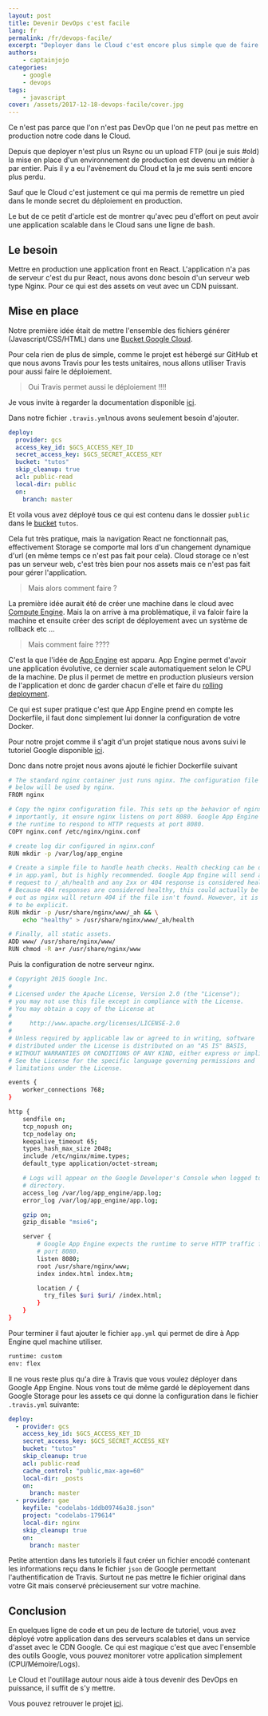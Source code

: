 ```yaml
---
layout: post
title: Devenir DevOps c'est facile
lang: fr
permalink: /fr/devops-facile/
excerpt: "Deployer dans le Cloud c'est encore plus simple que de faire un Rsync. En voici la preuve avec ce petit tutoriel."
authors:
    - captainjojo
categories:
    - google
    - devops
tags:
    - javascript
cover: /assets/2017-12-18-devops-facile/cover.jpg
---
```


Ce n'est pas parce que l'on n'est pas DevOp que l'on ne peut pas mettre en production notre code dans le Cloud.

Depuis que deployer n'est plus un Rsync ou un upload FTP (oui je suis #old) la mise en place d'un environnement de production est devenu un métier à par entier. Puis il y a eu l'avènement du Cloud et la je me suis senti encore plus perdu.

Sauf que le Cloud c'est justement ce qui ma permis de remettre un pied dans le monde secret du déploiement en production.

Le but de ce petit d'article est de montrer qu'avec peu d'effort on peut avoir une application scalable dans le Cloud sans une ligne de bash.

## Le besoin

Mettre en production une application front en React. L'application n'a pas de serveur c'est du pur React, nous avons donc besoin d'un serveur web type Nginx. Pour ce qui est des assets on veut avec un CDN puissant.

## Mise en place

Notre première idée était de mettre l'ensemble des fichiers générer (Javascript/CSS/HTML) dans une [Bucket Google Cloud](https://cloud.google.com/storage/?hl=fr).

Pour cela rien de plus de simple, comme le projet est hébergé sur GitHub et que nous avons Travis pour les tests unitaires, nous allons utiliser Travis pour aussi faire le déploiement.

> Oui Travis permet aussi le déploiement !!!!

Je vous invite à regarder la documentation disponible [ici](https://docs.travis-ci.com/user/deployment).

Dans notre fichier `.travis.yml`nous avons seulement besoin d'ajouter.

```yml
deploy:
  provider: gcs
  access_key_id: $GCS_ACCESS_KEY_ID
  secret_access_key: $GCS_SECRET_ACCESS_KEY
  bucket: "tutos"
  skip_cleanup: true
  acl: public-read
  local-dir: public
  on:
    branch: master
```

Et voila vous avez déployé tous ce qui est contenu dans le dossier `public` dans le [bucket](https://cloud.google.com/storage/?hl=fr) `tutos`.

Cela fut très pratique, mais la navigation React ne fonctionnait pas, effectivement Storage se comporte mal lors d'un changement dynamique d'url (en même temps ce n'est pas fait pour cela). Cloud storage ce n'est pas un serveur web, c'est très bien pour nos assets mais ce n'est pas fait pour gérer l'application.

> Mais alors comment faire ?

La première idée aurait été de créer une machine dans le cloud avec [Compute Engine](https://cloud.google.com/compute/?hl=fr). Mais la on arrive à ma problèmatique, il va faloir faire la machine et ensuite créer des script de déployement avec un système de rollback etc ...

> Mais comment faire ????

C'est la que l'idée de [App Engine](https://cloud.google.com/appengine/?hl=fr) est apparu.  App Engine permet d'avoir une application évolutive, ce dernier scale automatiquement selon le CPU de la machine. De plus il permet de mettre en production plusieurs version de l'application et donc de garder chacun d'elle et faire du [rolling deployment](http://searchitoperations.techtarget.com/definition/rolling-deployment).

Ce qui est super pratique c'est que App Engine prend en compte les Dockerfile, il faut donc simplement lui donner la configuration de votre Docker.

Pour notre projet comme il s'agit d'un projet statique nous avons suivi le tutoriel Google disponible [ici](https://cloud.google.com/appengine/docs/flexible/custom-runtimes/quickstart).

Donc dans notre projet nous avons ajouté le fichier Dockerfile suivant

```sh
# The standard nginx container just runs nginx. The configuration file added
# below will be used by nginx.
FROM nginx

# Copy the nginx configuration file. This sets up the behavior of nginx, most
# importantly, it ensure nginx listens on port 8080. Google App Engine expects
# the runtime to respond to HTTP requests at port 8080.
COPY nginx.conf /etc/nginx/nginx.conf

# create log dir configured in nginx.conf
RUN mkdir -p /var/log/app_engine

# Create a simple file to handle heath checks. Health checking can be disabled
# in app.yaml, but is highly recommended. Google App Engine will send an HTTP
# request to /_ah/health and any 2xx or 404 response is considered healthy.
# Because 404 responses are considered healthy, this could actually be left
# out as nginx will return 404 if the file isn't found. However, it is better
# to be explicit.
RUN mkdir -p /usr/share/nginx/www/_ah && \
    echo "healthy" > /usr/share/nginx/www/_ah/health

# Finally, all static assets.
ADD www/ /usr/share/nginx/www/
RUN chmod -R a+r /usr/share/nginx/www
```

Puis la configuration de notre serveur nginx.

```sh
# Copyright 2015 Google Inc.
#
# Licensed under the Apache License, Version 2.0 (the "License");
# you may not use this file except in compliance with the License.
# You may obtain a copy of the License at
#
#     http://www.apache.org/licenses/LICENSE-2.0
#
# Unless required by applicable law or agreed to in writing, software
# distributed under the License is distributed on an "AS IS" BASIS,
# WITHOUT WARRANTIES OR CONDITIONS OF ANY KIND, either express or implied.
# See the License for the specific language governing permissions and
# limitations under the License.

events {
    worker_connections 768;
}

http {
    sendfile on;
    tcp_nopush on;
    tcp_nodelay on;
    keepalive_timeout 65;
    types_hash_max_size 2048;
    include /etc/nginx/mime.types;
    default_type application/octet-stream;

    # Logs will appear on the Google Developer's Console when logged to this
    # directory.
    access_log /var/log/app_engine/app.log;
    error_log /var/log/app_engine/app.log;

    gzip on;
    gzip_disable "msie6";

    server {
        # Google App Engine expects the runtime to serve HTTP traffic from
        # port 8080.
        listen 8080;
        root /usr/share/nginx/www;
        index index.html index.htm;

        location / {
          try_files $uri $uri/ /index.html;
        }
    }
}
```

Pour terminer il faut ajouter le fichier `app.yml` qui permet de dire à App Engine quel machine utiliser.

```sh
runtime: custom
env: flex
```

Il ne vous reste plus qu'a dire à Travis que vous voulez déployer dans Google App Engine. Nous vons tout de même gardé le déployement dans Google Storage pour les assets ce qui donne la configuration dans le fichier `.travis.yml` suivante:

```yaml
deploy:
  - provider: gcs
    access_key_id: $GCS_ACCESS_KEY_ID
    secret_access_key: $GCS_SECRET_ACCESS_KEY
    bucket: "tutos"
    skip_cleanup: true
    acl: public-read
    cache_control: "public,max-age=60"
    local-dir: _posts
    on:
      branch: master
  - provider: gae
    keyfile: "codelabs-1ddb09746a38.json"
    project: "codelabs-179614"
    local-dir: nginx
    skip_cleanup: true
    on:
      branch: master
```

Petite attention dans les tutoriels il faut créer un fichier encodé contenant les informations reçu dans le fichier `json` de Google permettant l'authentification de Travis.  Surtout ne pas mettre le fichier original dans votre Git mais conservé précieusement sur votre machine.

## Conclusion

En quelques ligne de code et un peu de lecture de tutoriel, vous avez déployé votre application dans des serveurs scalables et dans un service d'asset avec le CDN Google. Ce qui est magique c'est que avec l'ensemble des outils Google, vous pouvez monitorer votre application simplement (CPU/Mémoire/Logs).

Le Cloud et l'outillage autour nous aide à tous devenir des DevOps en puissance, il suffit de s'y mettre.


Vous pouvez retrouver le projet [ici](https://github.com/eleven-labs/codelabs).

